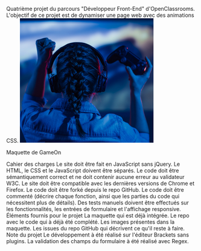 Quatrième projet du parcours "Développeur Front-End" d'OpenClassrooms. L'objectif de ce projet est de dynamiser une page web avec des animations CSS.
<img src='./MainFile/bg_img.jpg' alt ='image pricipale GAMEON'>

Maquette de GameOn

Cahier des charges
Le site doit être fait en JavaScript sans jQuery.
Le HTML, le CSS et le JavaScript doivent être séparés.
Le code doit être sémantiquement correct et ne doit contenir aucune erreur au validateur W3C.
Le site doit être compatible avec les dernières versions de Chrome et Firefox.
Le code doit être forké depuis le repo GitHub.
Le code doit être commenté (décrire chaque fonction, ainsi que les parties du code qui nécessitent plus de détails).
Des tests manuels doivent être effectués sur les fonctionnalités, les entrées de formulaire et l'affichage responsive.
Éléments fournis pour le projet
La maquette qui est déjà intégrée.
Le repo avec le code qui à déjà été complété.
Les images présentes dans la maquette.
Les issues du repo GitHub qui décrivent ce qu'il reste à faire.
Note du projet
Le développement à été réalisé sur l'éditeur Brackets sans plugins.
La validation des champs du formulaire à été réalisé avec Regex.